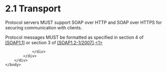 <html dir="LTR" xmlns:mshelp="http://msdn.microsoft.com/mshelp" xmlns:ddue="http://ddue.schemas.microsoft.com/authoring/2003/5" xmlns:xlink="http://www.w3.org/1999/xlink" xmlns:tool="http://www.microsoft.com/tooltip">
    <head>
        <meta http-equiv="Content-Type" content="text/html; CHARSET=utf-8"></meta>
        <meta name="save" content="history"></meta>
        <title>2.1 Transport</title>
        <xml>
            <mshelp:toctitle title="2.1 Transport"></mshelp:toctitle>
            <mshelp:rltitle title="[MS-RSWSSFA]: Transport"></mshelp:rltitle>
            <mshelp:keyword index="A" term="d1addd34-8e08-4e7e-b6f1-cb44f986ad71"></mshelp:keyword>
            <mshelp:attr name="DCSext.ContentType" value="open specification"></mshelp:attr>
            <mshelp:attr name="AssetID" value="d1addd34-8e08-4e7e-b6f1-cb44f986ad71"></mshelp:attr>
            <mshelp:attr name="TopicType" value="kbRef"></mshelp:attr>
            <mshelp:attr name="DCSext.Title" value="[MS-RSWSSFA]: Transport" />
        </xml>
    </head>
    <body>
        <div id="header">
            <h1 class="heading">2.1 Transport</h1>
        </div>
        <div id="mainSection">
            <div id="mainBody">
                <div id="allHistory" class="saveHistory"></div>
                <div id="sectionSection0" class="section" name="collapseableSection">
                    

<p>Protocol servers MUST support SOAP over HTTP and SOAP over
HTTPS for securing communication with clients. </p>

<p>Protocol messages MUST be formatted as specified in
section 4 of <a href="https://go.microsoft.com/fwlink/?LinkId=90520">[SOAP1.1]</a>
or section 3 of <a href="https://go.microsoft.com/fwlink/?LinkId=94664">[SOAP1.2-1/2007]</a>.<a id="Appendix_A_Target_1"></a><a href="55df5dde-459a-49cc-9fc2-b684260bcb3e.htm#Appendix_A_1" aria-label="Product behavior note 1">&lt;1&gt;</a></p>


                </div>
            </div>
        </div>
    </body>
</html>